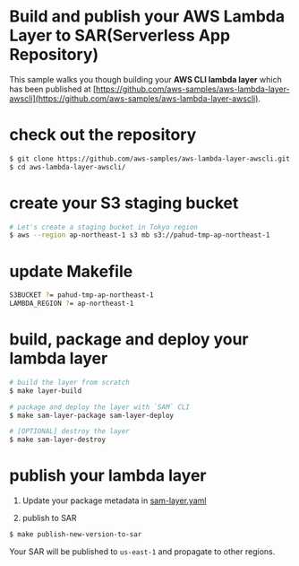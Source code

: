 # Build and publish your AWS Lambda Layer to SAR(Serverless App Repository)

This sample walks you though building your **AWS CLI lambda layer** which has been published at [https://github.com/aws-samples/aws-lambda-layer-awscli](https://github.com/aws-samples/aws-lambda-layer-awscli).



# check out the repository

```bash
$ git clone https://github.com/aws-samples/aws-lambda-layer-awscli.git
$ cd aws-lambda-layer-awscli/
```



# create your S3 staging bucket

```bash
# Let's create a staging bucket in Tokyo region
$ aws --region ap-northeast-1 s3 mb s3://pahud-tmp-ap-northeast-1
```



# update Makefile

```bash
S3BUCKET ?= pahud-tmp-ap-northeast-1
LAMBDA_REGION ?= ap-northeast-1
```



# build, package and deploy your lambda layer

```bash
# build the layer from scratch 
$ make layer-build 

# package and deploy the layer with `SAM` CLI 
$ make sam-layer-package sam-layer-deploy 

# [OPTIONAL] destroy the layer 
$ make sam-layer-destroy
```



# publish your lambda layer

1. Update your package metadata in [sam-layer.yaml](https://github.com/aws-samples/aws-lambda-layer-awscli/blob/9cb12209fc174a3ec27f2e40a3292859c9ddb405/sam-layer.yaml#L3-L14)



2. publish to SAR 

```bash
$ make publish-new-version-to-sar
```

Your SAR will be published to `us-east-1` and  propagate to other regions.

